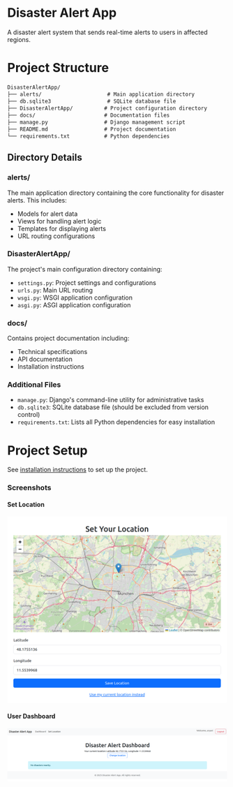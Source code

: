 # Disaster Alert App

A disaster alert system that sends real-time alerts to users in affected regions.

# Project Structure

```
DisasterAlertApp/
├── alerts/                     # Main application directory
├── db.sqlite3                  # SQLite database file
├── DisasterAlertApp/          # Project configuration directory
├── docs/                      # Documentation files
├── manage.py                  # Django management script
├── README.md                  # Project documentation
└── requirements.txt           # Python dependencies
```

## Directory Details

### alerts/

The main application directory containing the core functionality for disaster alerts. This includes:

- Models for alert data
- Views for handling alert logic
- Templates for displaying alerts
- URL routing configurations

### DisasterAlertApp/

The project's main configuration directory containing:

- `settings.py`: Project settings and configurations
- `urls.py`: Main URL routing
- `wsgi.py`: WSGI application configuration
- `asgi.py`: ASGI application configuration

### docs/

Contains project documentation including:

- Technical specifications
- API documentation
- Installation instructions

### Additional Files

- `manage.py`: Django's command-line utility for administrative tasks
- `db.sqlite3`: SQLite database file (should be excluded from version control)
- `requirements.txt`: Lists all Python dependencies for easy installation

# Project Setup

See [installation instructions](docs/installation.md) to set up the project.

### Screenshots

#### Set Location

![alt text](media/ss1.png)

#### User Dashboard

![alt text](media/ss2.png)
